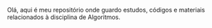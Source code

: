 Olá, aqui é meu repositório onde guardo estudos, códigos e materiais relacionados à disciplina de Algoritmos.
